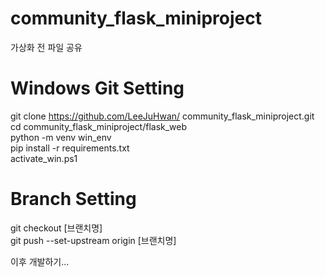# community_flask_miniproject  
가상화 전 파일 공유  

# Windows Git Setting  
git clone https://github.com/LeeJuHwan/ community_flask_miniproject.git  
cd community_flask_miniproject/flask_web  
python -m venv win_env  
pip install -r requirements.txt  
activate_win.ps1  


# Branch Setting  
git checkout [브랜치명]  
git push --set-upstream origin [브랜치명]  

이후 개발하기...